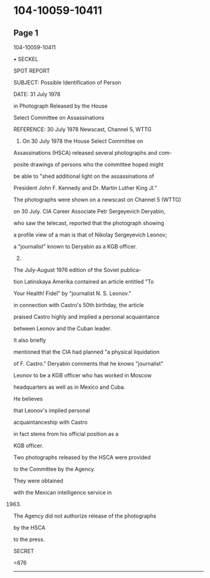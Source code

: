 # 104-10059-10411

## Page 1

104-10059-10411

• SECKEL

SPOT REPORT

SUBJECT: Possible Identification of Person

DATE: 31 July 1978

in Photograph Released by the House

Select Committee on Assassinations

REFERENCE: 30 July 1978 Newscast, Channel 5, WTTG

1. On 30 July 1978 the House Select Committee on

Assassinations (HSCA) released several photographs and com-

posite drawings of persons who the committee hoped might

be able to "shed additional light on the assassinations of

President John F. Kennedy and Dr. Martin Luther King JI."

The photographs were shown on a newscast on Channel 5 (WTTG)

on 30 July. CIA Career Associate Petr Sergeyevich Deryabin,

who saw the telecast, reported that the photograph showing

a profile view of a man is that of Nikolay Sergeyevich Leonov;

a "journalist" known to Deryabin as a KGB officer.

2.

The July-August 1976 edition of the Soviet publica-

tion Latinskaya Amerika contained an article entitled "To

Your Health! Fidel" by "journalist N. S. Leonov."

in connection with Castro's 50th birthday, the article

praised Castro highly and implied a personal acquaintance

between Leonov and the Cuban leader.

It also briefly

mentioned that the CIA had planned "a physical liquidation

of F. Castro." Deryabin comments that he knows "journalist"

Leonov to be a KGB officer who has worked in Moscow

headquarters as well as in Mexico and Cuba.

He believes

that Leonov's implied personal

acquaintanceship with Castro

in fact stems from his official position as a

KGB officer.

Two photographs released by the HSCA were provided

to the Committee by the Agency.

They were obtained

with the Mexican intelligence service in

1963.

The Agency did not authorize release of the photographs

by the HSCA

to the press.

SECRET

=876

---

